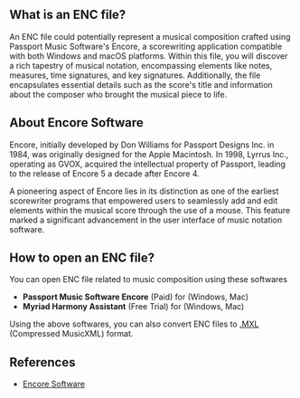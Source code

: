 ## What is an ENC file?

An ENC file could potentially represent a musical composition crafted using Passport Music Software's Encore, a scorewriting application compatible with both Windows and macOS platforms. Within this file, you will discover a rich tapestry of musical notation, encompassing elements like notes, measures, time signatures, and key signatures. Additionally, the file encapsulates essential details such as the score's title and information about the composer who brought the musical piece to life.

## About Encore Software

Encore, initially developed by Don Williams for Passport Designs Inc. in 1984, was originally designed for the Apple Macintosh. In 1998, Lyrrus Inc., operating as GVOX, acquired the intellectual property of Passport, leading to the release of Encore 5 a decade after Encore 4.

A pioneering aspect of Encore lies in its distinction as one of the earliest scorewriter programs that empowered users to seamlessly add and edit elements within the musical score through the use of a mouse. This feature marked a significant advancement in the user interface of music notation software.

## How to open an ENC file?

You can open ENC file related to music composition using these softwares

- **Passport Music Software Encore** (Paid) for (Windows, Mac)
- **Myriad Harmony Assistant** (Free Trial) for (Windows, Mac)

Using the above softwares, you can also convert ENC files to [.MXL](/audio/mxl/) (Compressed MusicXML) format.

## References
* [Encore Software](https://en.wikipedia.org/wiki/Encore_(software))





